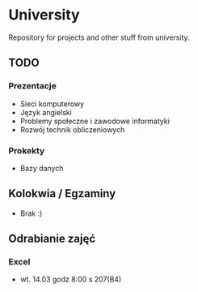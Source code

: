 # University
Repository for projects and other stuff from university.

## TODO
### Prezentacje
- Sieci komputerowy
- Język angielski
- Problemy społeczne i zawodowe informatyki
- Rozwój technik obliczeniowych
### Prokekty
- Bazy danych

## Kolokwia / Egzaminy

- Brak :)

## Odrabianie zajęć
### Excel
- wt. 14.03 godz 8:00 s 207(B4)
